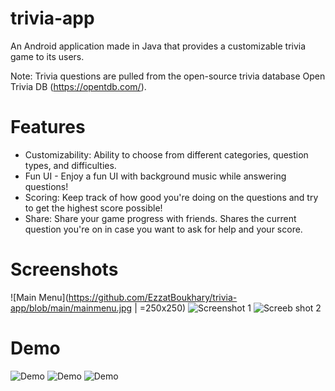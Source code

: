 # trivia-app

An Android application made in Java that provides a customizable trivia game to its users.

Note: Trivia questions are pulled from the open-source trivia database Open Trivia DB (https://opentdb.com/).

# Features
* Customizability: Ability to choose from different categories, question types, and difficulties.
* Fun UI - Enjoy a fun UI with background music while answering questions!
* Scoring: Keep track of how good you're doing on the questions and try to get the highest score possible!
* Share: Share your game progress with friends. Shares the current question you're on in case you want to ask for help and your score.

# Screenshots
![Main Menu](https://github.com/EzzatBoukhary/trivia-app/blob/main/mainmenu.jpg | =250x250)
![Screenshot 1](https://github.com/EzzatBoukhary/trivia-app/blob/main/screenshot2.jpg)
![Screeb shot 2](https://github.com/EzzatBoukhary/trivia-app/blob/main/screenshot3.jpg)

# Demo
![Demo](https://github.com/EzzatBoukhary/trivia-app/blob/main/customizationDemo.gif)
![Demo](https://github.com/EzzatBoukhary/trivia-app/blob/main/demo1.gif)
![Demo](https://github.com/EzzatBoukhary/trivia-app/blob/main/demo2.gif)

